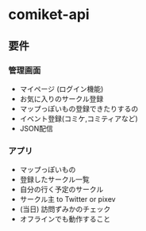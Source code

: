 # comiket-api

## 要件
### 管理画面
- マイページ (ログイン機能)
- お気に入りのサークル登録
- マップっぽいもの登録できたりするの
- イベント登録(コミケ,コミティアなど)
- JSON配信

### アプリ
- マップっぽいもの
- 登録したサークル一覧
- 自分の行く予定のサークル
- サークル主 to Twitter or pixev
- (当日) 訪問ずみかのチェック
- オフラインでも動作すること
